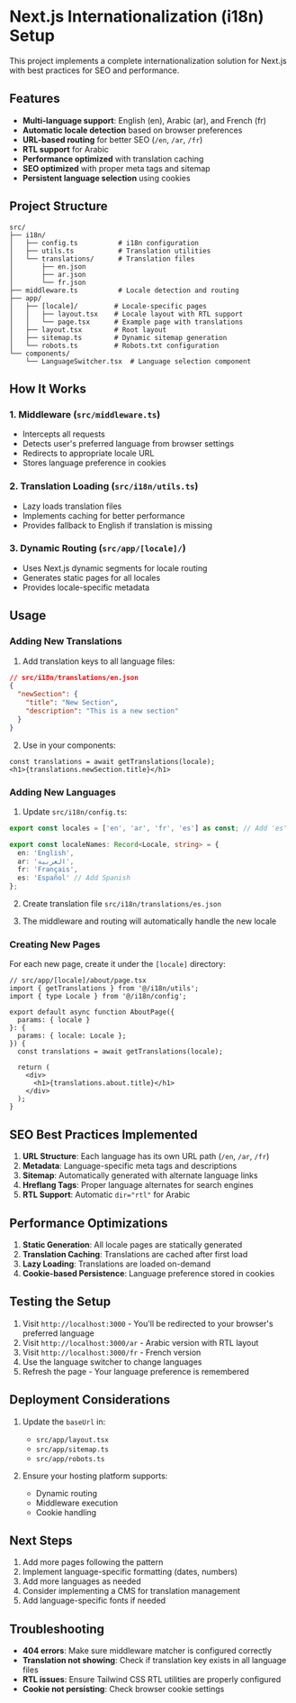 # Next.js Internationalization (i18n) Setup

This project implements a complete internationalization solution for Next.js with best practices for SEO and performance.

## Features

- **Multi-language support**: English (en), Arabic (ar), and French (fr)
- **Automatic locale detection** based on browser preferences
- **URL-based routing** for better SEO (`/en`, `/ar`, `/fr`)
- **RTL support** for Arabic
- **Performance optimized** with translation caching
- **SEO optimized** with proper meta tags and sitemap
- **Persistent language selection** using cookies

## Project Structure

```
src/
├── i18n/
│   ├── config.ts          # i18n configuration
│   ├── utils.ts           # Translation utilities
│   └── translations/      # Translation files
│       ├── en.json
│       ├── ar.json
│       └── fr.json
├── middleware.ts          # Locale detection and routing
├── app/
│   ├── [locale]/         # Locale-specific pages
│   │   ├── layout.tsx    # Locale layout with RTL support
│   │   └── page.tsx      # Example page with translations
│   ├── layout.tsx        # Root layout
│   ├── sitemap.ts        # Dynamic sitemap generation
│   └── robots.ts         # Robots.txt configuration
└── components/
    └── LanguageSwitcher.tsx  # Language selection component
```

## How It Works

### 1. **Middleware** (`src/middleware.ts`)
- Intercepts all requests
- Detects user's preferred language from browser settings
- Redirects to appropriate locale URL
- Stores language preference in cookies

### 2. **Translation Loading** (`src/i18n/utils.ts`)
- Lazy loads translation files
- Implements caching for better performance
- Provides fallback to English if translation is missing

### 3. **Dynamic Routing** (`src/app/[locale]/`)
- Uses Next.js dynamic segments for locale routing
- Generates static pages for all locales
- Provides locale-specific metadata

## Usage

### Adding New Translations

1. Add translation keys to all language files:

```json
// src/i18n/translations/en.json
{
  "newSection": {
    "title": "New Section",
    "description": "This is a new section"
  }
}
```

2. Use in your components:

```tsx
const translations = await getTranslations(locale);
<h1>{translations.newSection.title}</h1>
```

### Adding New Languages

1. Update `src/i18n/config.ts`:

```typescript
export const locales = ['en', 'ar', 'fr', 'es'] as const; // Add 'es'

export const localeNames: Record<Locale, string> = {
  en: 'English',
  ar: 'العربية',
  fr: 'Français',
  es: 'Español' // Add Spanish
};
```

2. Create translation file `src/i18n/translations/es.json`

3. The middleware and routing will automatically handle the new locale

### Creating New Pages

For each new page, create it under the `[locale]` directory:

```tsx
// src/app/[locale]/about/page.tsx
import { getTranslations } from '@/i18n/utils';
import { type Locale } from '@/i18n/config';

export default async function AboutPage({
  params: { locale }
}: {
  params: { locale: Locale };
}) {
  const translations = await getTranslations(locale);
  
  return (
    <div>
      <h1>{translations.about.title}</h1>
    </div>
  );
}
```

## SEO Best Practices Implemented

1. **URL Structure**: Each language has its own URL path (`/en`, `/ar`, `/fr`)
2. **Metadata**: Language-specific meta tags and descriptions
3. **Sitemap**: Automatically generated with alternate language links
4. **Hreflang Tags**: Proper language alternates for search engines
5. **RTL Support**: Automatic `dir="rtl"` for Arabic

## Performance Optimizations

1. **Static Generation**: All locale pages are statically generated
2. **Translation Caching**: Translations are cached after first load
3. **Lazy Loading**: Translations are loaded on-demand
4. **Cookie-based Persistence**: Language preference stored in cookies

## Testing the Setup

1. Visit `http://localhost:3000` - You'll be redirected to your browser's preferred language
2. Visit `http://localhost:3000/ar` - Arabic version with RTL layout
3. Visit `http://localhost:3000/fr` - French version
4. Use the language switcher to change languages
5. Refresh the page - Your language preference is remembered

## Deployment Considerations

1. Update the `baseUrl` in:
   - `src/app/layout.tsx`
   - `src/app/sitemap.ts`
   - `src/app/robots.ts`

2. Ensure your hosting platform supports:
   - Dynamic routing
   - Middleware execution
   - Cookie handling

## Next Steps

1. Add more pages following the pattern
2. Implement language-specific formatting (dates, numbers)
3. Add more languages as needed
4. Consider implementing a CMS for translation management
5. Add language-specific fonts if needed

## Troubleshooting

- **404 errors**: Make sure middleware matcher is configured correctly
- **Translation not showing**: Check if translation key exists in all language files
- **RTL issues**: Ensure Tailwind CSS RTL utilities are properly configured
- **Cookie not persisting**: Check browser cookie settings 